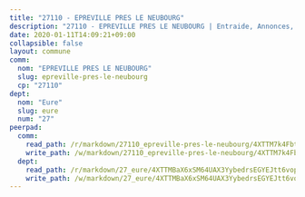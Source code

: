 ```yaml
---
title: "27110 - EPREVILLE PRES LE NEUBOURG"
description: "27110 - EPREVILLE PRES LE NEUBOURG | Entraide, Annonces, Initiatives"
date: 2020-01-11T14:09:21+09:00
collapsible: false
layout: commune
comm:
  nom: "EPREVILLE PRES LE NEUBOURG"
  slug: epreville-pres-le-neubourg
  cp: "27110"
dept:
  nom: "Eure"
  slug: eure
  num: "27"
peerpad:
  comm:
    read_path: /r/markdown/27110_epreville-pres-le-neubourg/4XTTM7k4Fbt21hEfdcBwqqJxRMv21DQBSAawPYWs2o4PX9rGM
    write_path: /w/markdown/27110_epreville-pres-le-neubourg/4XTTM7k4Fbt21hEfdcBwqqJxRMv21DQBSAawPYWs2o4PX9rGM-K3TgUrLHhxv5BVrVyFwQyRojrzzx6EffShpdV9rWfsfCJxnStekdMp8qjpGA1C9M7ei95Adn7vAZbU9H8BKiDyBpKJnQfi2Y6bLutqRQHgeqKJt4pSeipkkmTF8BiYBR9bnhyd5f
  dept:
    read_path: /r/markdown/27_eure/4XTTMBaX6xSM64UAX3YybedrsEGYEJtt6vopdQsPEFtGijgwg
    write_path: /w/markdown/27_eure/4XTTMBaX6xSM64UAX3YybedrsEGYEJtt6vopdQsPEFtGijgwg-K3TgUmjy61Gu7ZFzjoVmiacXP2Rc4pq6sxVCYUX3mFQZWQw9yCKsEoAMagtuW4jJTYhK96DsWW4cPmZLagvQNZ34BscGcu4btrtJibt18c1mpqofaWe6Q3RartDiuMTjY7NrsH4r
---
```


